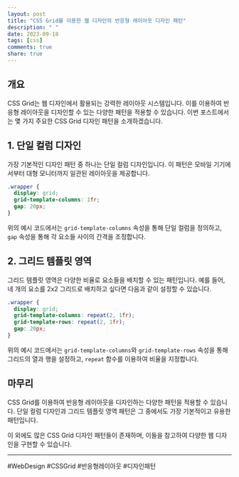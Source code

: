 ```yaml
---
layout: post
title: "CSS Grid를 이용한 웹 디자인의 반응형 레이아웃 디자인 패턴"
description: " "
date: 2023-09-18
tags: [css]
comments: true
share: true
---
```


## 개요

CSS Grid는 웹 디자인에서 활용되는 강력한 레이아웃 시스템입니다. 이를 이용하여 반응형 레이아웃을 디자인할 수 있는 다양한 패턴을 적용할 수 있습니다. 이번 포스트에서는 몇 가지 주요한 CSS Grid 디자인 패턴을 소개하겠습니다.

## 1. 단일 컬럼 디자인

가장 기본적인 디자인 패턴 중 하나는 단일 컬럼 디자인입니다. 이 패턴은 모바일 기기에서부터 대형 모니터까지 일관된 레이아웃을 제공합니다. 

```css
.wrapper {
  display: grid;
  grid-template-columns: 1fr;
  gap: 20px;
}
```

위의 예시 코드에서는 `grid-template-columns` 속성을 통해 단일 컬럼을 정의하고, `gap` 속성을 통해 각 요소들 사이의 간격을 조정합니다.

## 2. 그리드 템플릿 영역

그리드 템플릿 영역은 다양한 비율로 요소들을 배치할 수 있는 패턴입니다. 예를 들어, 네 개의 요소를 2x2 그리드로 배치하고 싶다면 다음과 같이 설정할 수 있습니다.

```css
.wrapper {
  display: grid;
  grid-template-columns: repeat(2, 1fr);
  grid-template-rows: repeat(2, 1fr);
  gap: 20px;
}
```

위의 예시 코드에서는 `grid-template-columns`와 `grid-template-rows` 속성을 통해 그리드의 열과 행을 설정하고, `repeat` 함수를 이용하여 비율을 지정합니다.

## 마무리

CSS Grid를 이용하여 반응형 레이아웃을 디자인하는 다양한 패턴을 적용할 수 있습니다. 단일 컬럼 디자인과 그리드 템플릿 영역 패턴은 그 중에서도 가장 기본적이고 유용한 패턴입니다. 

이 외에도 많은 CSS Grid 디자인 패턴들이 존재하며, 이들을 참고하여 다양한 웹 디자인을 구현할 수 있습니다.

---
#WebDesign #CSSGrid #반응형레이아웃 #디자인패턴